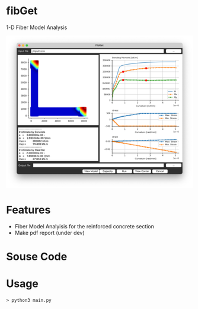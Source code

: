 # fibGet

1-D Fiber Model Analysis

![Image](./images/screen.png)

# Features
- Fiber Model Analyisis for the reinforced concrete section
- Make pdf report (under dev)

# Souse Code

# Usage

``` SHELL
> python3 main.py
```


